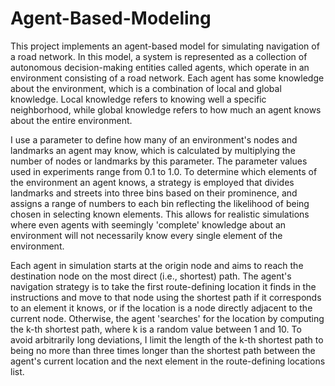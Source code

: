 # Agent-Based-Modeling
This project implements an agent-based model for simulating navigation of a road network. In this model, a system is represented as a collection of autonomous decision-making entities called agents, which operate in an environment consisting of a road network. Each agent has some knowledge about the environment, which is a combination of local and global knowledge. Local knowledge refers to knowing well a specific neighborhood, while global knowledge refers to how much an agent knows about the entire environment.

I use a parameter to define how many of an environment's nodes and landmarks an agent may know, which is calculated by multiplying the number of nodes or landmarks by this parameter. The parameter values used in experiments range from 0.1 to 1.0. To determine which elements of the environment an agent knows, a strategy is employed that divides landmarks and streets into three bins based on their prominence, and assigns a range of numbers to each bin reflecting the likelihood of being chosen in selecting known elements. This allows for realistic simulations where even agents with seemingly 'complete' knowledge about an environment will not necessarily know every single element of the environment.

Each agent in simulation starts at the origin node and aims to reach the destination node on the most direct (i.e., shortest) path. The agent's navigation strategy is to take the first route-defining location it finds in the instructions and move to that node using the shortest path if it corresponds to an element it knows, or if the location is a node directly adjacent to the current node. Otherwise, the agent 'searches' for the location by computing the k-th shortest path, where k is a random value between 1 and 10. To avoid arbitrarily long deviations, I limit the length of the k-th shortest path to being no more than three times longer than the shortest path between the agent's current location and the next element in the route-defining locations list.


